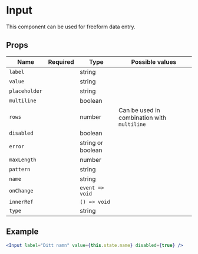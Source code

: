 # Input

This component can be used for freeform data entry.

## Props

| Name          | Required | Type              | Possible values                               |
|---------------|----------|-------------------|-----------------------------------------------|
| `label`       |          | string            |                                               |
| `value`       |          | string            |                                               |
| `placeholder` |          | string            |                                               |
| `multiline`   |          | boolean           |                                               |
| `rows`        |          | number            | Can be used in combination with `multiline`   |
| `disabled`    |          | boolean           |                                               |
| `error`       |          | string or boolean |                                               |
| `maxLength`   |          | number            |                                               |
| `pattern`     |          | string            |                                               |
| `name`        |          | string            |                                               |
| `onChange`    |          | `event => void`   |                                               |
| `innerRef`    |          | `() => void`      |                                               |
| `type`        |          | string            |                                               |

## Example

```jsx
<Input label="Ditt namn" value={this.state.name} disabled={true} />
```
